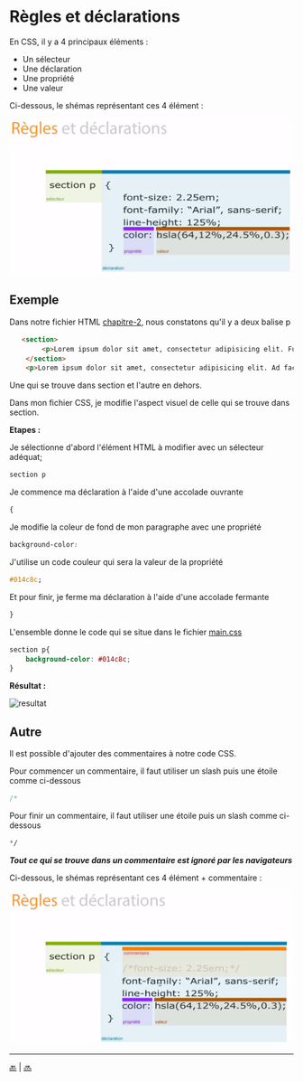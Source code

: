 # Règles et déclarations

En CSS, il y a 4 principaux éléments :

- Un sélecteur
- Une déclaration
- Une propriété
- Une valeur

Ci-dessous, le shémas représentant ces 4 élément :

![CSS 2](../img/regles-declarations-1.png)

## Exemple

Dans notre fichier HTML [chapitre-2](chapitre-2.html), nous constatons qu'il y a deux balise p

````html
   <section>
        <p>Lorem ipsum dolor sit amet, consectetur adipisicing elit. Fugiat laboriosam repudiandae sapiente. Alias blanditiis deleniti illum molestiae nobis possimus quae rem voluptatum! Aliquid esse, eveniet ipsum maiores modi quas unde?</p>
    </section>
    <p>Lorem ipsum dolor sit amet, consectetur adipisicing elit. Ad facilis numquam rem. Eaque excepturi nesciunt nihil quisquam veritatis voluptate! Delectus, impedit iste iusto porro praesentium quod repellat tempore ut voluptas?</p>
````

Une qui se trouve dans section et l'autre en dehors.

Dans mon fichier CSS, je modifie l'aspect visuel de celle qui se trouve dans section.

**Etapes :**

Je sélectionne d'abord l'élément HTML à modifier avec un sélecteur adéquat;

````css
section p
````

Je commence ma déclaration à l'aide d'une accolade ouvrante

````css
{
````


Je modifie la coleur de fond de mon paragraphe avec une propriété 

````css
background-color:
````

J'utilise un code couleur qui sera la valeur de la propriété

````css
#014c8c;
````

Et pour finir, je ferme ma déclaration à l'aide d'une accolade fermante

````css
}
````


L'ensemble donne le code qui se situe dans le fichier [main.css](css/main.css)

````css
section p{
    background-color: #014c8c;
}
````

**Résultat :**


![resultat](vidéo/chapitre-2-1.gif)


## Autre

Il est possible d'ajouter des commentaires à notre code CSS. 

Pour commencer un commentaire, il faut utiliser un slash puis une étoile comme ci-dessous

````css
/*
````

Pour finir un commentaire, il faut utiliser une étoile puis un slash comme ci-dessous

````css
*/
````

**_Tout ce qui se trouve dans un commentaire est ignoré par les navigateurs_**

Ci-dessous, le shémas représentant ces 4 élément + commentaire :

![CSS 2](../img/regles-declarations-2.png)



---

[:back:](../chapitre-1/chapitre-1-placement-du-code-css.md) | [:soon:](../chapitre-3/chapitre-3-style-defaut.md)